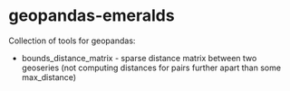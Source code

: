 # geopandas-emeralds

Collection of tools for geopandas:

* bounds_distance_matrix - sparse distance matrix between two geoseries (not computing distances for pairs further apart than some max_distance)
